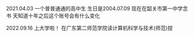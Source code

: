   2021.04.03  一个普普通通的高中生 生日是2004.07.09  现在在韶关市第一中学念书  天知道十年之后这个账号会有什么变化

  2022.09.16  上大学啦！ 在广东第二师范学院读计算机科学与技术(师范)捏
